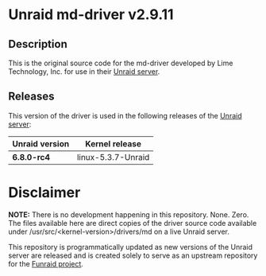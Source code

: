 # Unraid md-driver v2.9.11

## Description
This is the original source code for the md-driver developed by Lime Technology, Inc. for use in their [Unraid server](http://unraid.net). 

## Releases
This version of the driver is used in the following releases of the [Unraid server](http://unraid.net):

|Unraid version|Kernel release|
|-|-|
| **6.8.0-rc4** | linux-5.3.7-Unraid |


# Disclaimer
**NOTE:** There is no development happening in this repository. None. Zero. The files available here are direct copies of the driver source code available under /usr/src/\<kernel-version\>/drivers/md on a live Unraid server.

This repository is programmatically updated as new versions of the Unraid server are released and is created solely to serve as an upstream repository for the [Funraid project](https://github.com/Funraid).

